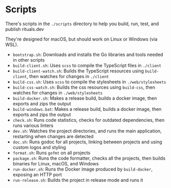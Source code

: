 # Scripts

There's scripts in the `./scripts` directory to help you build, run, test, and publish rituals.dev

They're designed for macOS, but should work on Linux or Windows (via WSL).

- `bootstrap.sh`: Downloads and installs the Go libraries and tools needed in other scripts
- `build-client.sh`: Uses `scss` to compile the TypeScript files in `./client`
- `build-client-watch.sh`: Builds the TypeScript resources using `build-client`, then watches for changes in `./client`
- `build-css.sh`: Uses `scss` to compile the stylesheets in `./web/stylesheets`
- `build-css-watch.sh`: Builds the css resources using `build-css`, then watches for changes in `./web/stylesheets`
- `build-docker.sh`: Makes a release build, builds a docker image, then exports and zips the output
- `build-windows.bat`: Makes a release build, builds a docker image, then exports and zips the output
- `check.sh`: Runs code statistics, checks for outdated dependencies, then runs various linters
- `dev.sh`: Watches the project directories, and runs the main application, restarting when changes are detected
- `doc.sh`: Runs godoc for all projects, linking between projects and using custom logos and styling
- `format.sh`: Runs `gofmt` on all projects
- `package.sh`: Runs the code formatter, checks all the projects, then builds binaries for Linux, macOS, and Windows
- `run-docker.sh`: Runs the Docker image produced by `build-docker`, exposing an HTTP port
- `run-release.sh`: Builds the project in release mode and runs it
